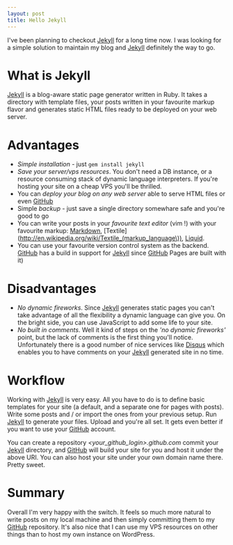 ```yaml
---
layout: post
title: Hello Jekyll
---
```


I've been planning to checkout [Jekyll](http://jekyllrb.com/) for a long time now. I was looking for a
simple solution to maintain my blog and [Jekyll](http://jekyllrb.com/) definitely the way to go.

# What is Jekyll

[Jekyll](http://jekyllrb.com/) is a blog-aware static page generator written in
Ruby. It takes a directory with template files, your posts written in your favourite markup
flavor and generates static HTML files ready to be deployed on your web server. 

# Advantages

* _Simple installation_ - just ``gem install jekyll``
* _Save your server/vps resources_. You don't need a DB instance, or a resource
  consuming stack of dynamic language interpreters. If you're hosting your site
  on a cheap VPS you'll be thrilled.
* You can _deploy your blog on any web server_ able to serve HTML files or even [GitHub](http://www.github.com)
* Simple _backup_ - just save a single directory somewhare safe and you're good to go
* You can write your posts in your _favourite text editor_ (vim !) with your favourite markup: [Markdown](http://en.wikipedia.org/wiki/Markdown), [Textile](http://en.wikipedia.org/wiki/Textile_(markup_language\)), [Liquid](http://www.liquidmarkup.org/).
* You can use your favourite version control system as the backend. [GitHub](http://www.github.com) has a build in support for [Jekyll](http://jekyllrb.com/) since [GitHub](http://www.github.com) Pages are built with it)

# Disadvantages

* _No dynamic fireworks_. Since [Jekyll](http://jekyllrb.com/) generates static pages you can't take
  advantage of all the flexibility a dynamic language can give you. On the
  bright side, you can use JavaScript to add some life to your site.
* _No built in comments_. Well it kind of steps on the _'no dynamic fireworks'_ point, but the lack of comments is the first thing you'll notice. Unfortunately there is a good number of nice services like [Disqus](http://www.disqus.com) which enables you to have comments on your [Jekyll](http://jekyllrb.com/) generated site in no time.

# Workflow

Working with [Jekyll](http://jekyllrb.com/) is very easy. All you have to do is to define basic
templates for your site (a default, and a separate one for pages with posts).
Write some posts and / or import the ones from your previous setup. Run [Jekyll](http://jekyllrb.com/)
to generate your files. Upload and you're all set. It gets even better if you
want to use your [GitHub](http://www.github.com) account.

You can create a repository _<your_github_login>.github.com_ commit your [Jekyll](http://jekyllrb.com/)
directory, and [GitHub](http://www.github.com) will build your site for you and host it under the above
URI. You can also host your site under your own domain name there. Pretty
sweet.

# Summary

Overall I'm very happy with the switch. It feels so much more natural to write
posts on my local machine and then simply committing them to my [GitHub](http://www.github.com) repository. It's also nice that I can use my VPS resources on other things than
to host my own instance on WordPress.
